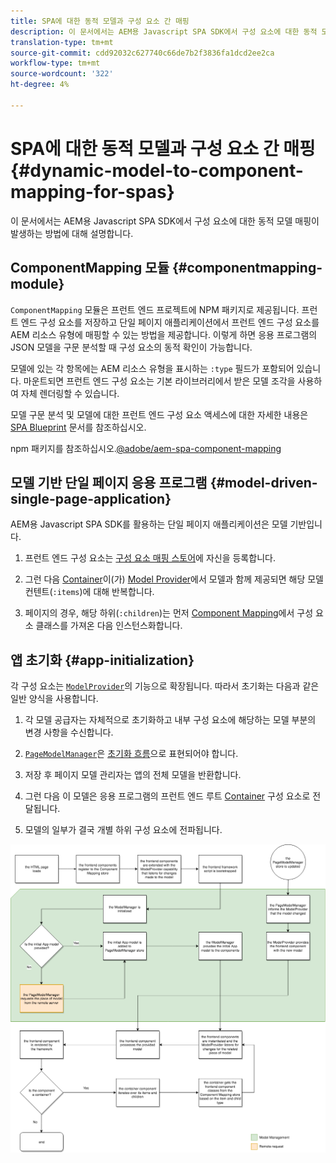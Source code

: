 ```yaml
---
title: SPA에 대한 동적 모델과 구성 요소 간 매핑
description: 이 문서에서는 AEM용 Javascript SPA SDK에서 구성 요소에 대한 동적 모델이 발생하는 방법에 대해 설명합니다.
translation-type: tm+mt
source-git-commit: cdd92032c627740c66de7b2f3836fa1dcd2ee2ca
workflow-type: tm+mt
source-wordcount: '322'
ht-degree: 4%

---
```



# SPA에 대한 동적 모델과 구성 요소 간 매핑 {#dynamic-model-to-component-mapping-for-spas}

이 문서에서는 AEM용 Javascript SPA SDK에서 구성 요소에 대한 동적 모델 매핑이 발생하는 방법에 대해 설명합니다.

## ComponentMapping 모듈 {#componentmapping-module}

`ComponentMapping` 모듈은 프런트 엔드 프로젝트에 NPM 패키지로 제공됩니다. 프런트 엔드 구성 요소를 저장하고 단일 페이지 애플리케이션에서 프런트 엔드 구성 요소를 AEM 리소스 유형에 매핑할 수 있는 방법을 제공합니다. 이렇게 하면 응용 프로그램의 JSON 모델을 구문 분석할 때 구성 요소의 동적 확인이 가능합니다.

모델에 있는 각 항목에는 AEM 리소스 유형을 표시하는 `:type` 필드가 포함되어 있습니다. 마운트되면 프런트 엔드 구성 요소는 기본 라이브러리에서 받은 모델 조각을 사용하여 자체 렌더링할 수 있습니다.

모델 구문 분석 및 모델에 대한 프런트 엔드 구성 요소 액세스에 대한 자세한 내용은 [SPA Blueprint](blueprint.md) 문서를 참조하십시오.

npm 패키지를 참조하십시오.[@adobe/aem-spa-component-mapping](https://www.npmjs.com/package/@adobe/aem-spa-component-mapping)

## 모델 기반 단일 페이지 응용 프로그램 {#model-driven-single-page-application}

AEM용 Javascript SPA SDK를 활용하는 단일 페이지 애플리케이션은 모델 기반입니다.

1. 프런트 엔드 구성 요소는 [구성 요소 매핑 스토어](#componentmapping-module)에 자신을 등록합니다.
1. 그런 다음 [Container](blueprint.md#container)이(가) [Model Provider](blueprint.md#the-model-provider)에서 모델과 함께 제공되면 해당 모델 컨텐트(`:items`)에 대해 반복합니다.

1. 페이지의 경우, 해당 하위(`:children`)는 먼저 [Component Mapping](blueprint.md#componentmapping)에서 구성 요소 클래스를 가져온 다음 인스턴스화합니다.

## 앱 초기화 {#app-initialization}

각 구성 요소는 [`ModelProvider`](blueprint.md#the-model-provider)의 기능으로 확장됩니다. 따라서 초기화는 다음과 같은 일반 양식을 사용합니다.

1. 각 모델 공급자는 자체적으로 초기화하고 내부 구성 요소에 해당하는 모델 부분의 변경 사항을 수신합니다.
1. [`PageModelManager`](blueprint.md#pagemodelmanager)은 [초기화 흐름](blueprint.md)으로 표현되어야 합니다.

1. 저장 후 페이지 모델 관리자는 앱의 전체 모델을 반환합니다.
1. 그런 다음 이 모델은 응용 프로그램의 프런트 엔드 루트 [Container](blueprint.md#container) 구성 요소로 전달됩니다.
1. 모델의 일부가 결국 개별 하위 구성 요소에 전파됩니다.

![앱 모델 초기화](assets/app-model-initialization.png)
